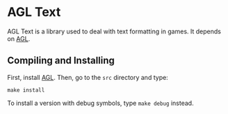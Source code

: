 # AGL Text

AGL Text is a library used to deal with text formatting in games. It depends
on [AGL](http://github.com/yds12/agl).

## Compiling and Installing

First, install [AGL](http://github.com/yds12/agl). Then, go to the `src` directory and type:

```
make install
```

To install a version with debug symbols, type `make debug` instead.
